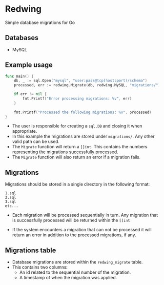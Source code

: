 # Redwing

Simple database migrations for Go

## Databases

* MySQL

## Example usage

```go
func main() {
    db, _ := sql.Open("mysql", "user:pass@tcp(host:port)/schema")
    processed, err := redwing.Migrate(db, redwing.MySQL, "migrations/")

    if err != nil {
        fmt.Printf("Error processing migrations: %v", err)
    }  
    
    fmt.Printf("Processed the following migrations: %v", processed)
}

```

* The user is responsible for creating a ```sql.DB``` and closing it when appropriate. 
* In this example the migrations are stored under ```migrations/```. Any other valid path can be used.
* The ```Migrate``` function will return a ```[]int```. This contains the numbers representing the migrations successfully processed.
* The ```Migrate``` function will also return an error if a migration fails.

## Migrations

Migrations should be stored in a single directory in the following format:
```
1.sql
2.sql
3.sql
etc...
```

* Each migration will be processed sequentially in turn. Any migration that is successfully processed will be
returned within the ```[]int```
  
* If the system encounters a migration that can not be processed it will return an error in addition
to the processed migrations, if any.
  
## Migrations table

* Database migrations are stored within the ```redwing_migrate``` table.
* This contains two columns:
    * An id related to the sequential number of the migration.
    * A timestamp of when the migration was applied.